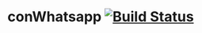 # conWhatsapp [![Build Status](https://travis-ci.org/sp-convey/conWhatsapp.svg?branch=master)](https://travis-ci.org/sp-convey/conWhatsapp)
